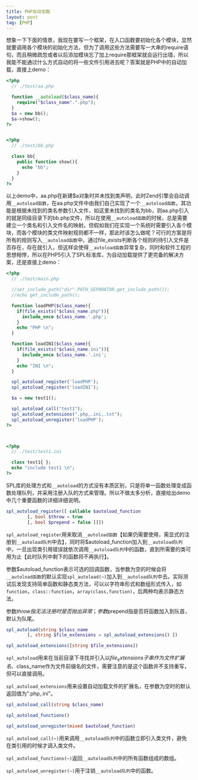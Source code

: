 ```yaml
---
title: PHP自动加载
layout: post
tag: [PHP]
---
```


想象一下下面的情景，我现在要写一个框架，在入口函数要初始化各个模块，显然就要调用各个模块的初始化方法，但为了调用这些方法需要写一大串的require语句，而且稍微疏忽或者以后添加模块忘了加上require那框架就会运行出错，所以我能不能通过什么方式自动的将一些文件引用进去呢？答案就是PHP中的自动加载，直接上demo：

~~~PHP
<?php
  // ./test/aa.php

  function __autoload($class_name){
    require("$class_name".".php");
  }
  $a = new bb();
  $a->show();
?>


<?php
  // ./test/bb.php

  class bb{
    public function show(){
      echo "bb";
    }
  }
?>
~~~

以上demo中，aa.php在新建$a对象时并未找到类声明，此时Zend引擎会自动调用`__autoload函数`，在aa.php文件中由我们自己实现了一个`__autoload函数`，其功能是根据未找到的类名参数引入文件，如这里未找到的类名为bb，则aa.php引入的就是同级目录下的bb.php文件，所以在使用`__autoload函数`的时候，总是需要建立一个类名和引入文件名的映射。但假如我们在实现一个系统时需要引入各个模块，而各个模块的类文件映射规则都不一样，那此时该怎么做呢？可行的方案是将所有的规则写入`__autoload函数`中，通过file_exists判断各个规则的待引入文件是否存在，存在就引入，但这样会使得`__autoload函数`异常复杂，同时和软件工程的思想相悖，所以在PHP5引入了SPL标准库，为自动加载提供了更完备的解决方案，还是直接上demo：

~~~PHP
<?php
  // ./test/main.php

  //set_include_path("dir".PATH_SEPARATOR.get_include_path());
  //echo get_include_path();

  function loadPHP($class_name){
    if(file_exists("$class_name.php")){
      include_once $class_name.'.php';
    }
    echo "PHP \n";
  }

  function loadINI($class_name){
    if(file_exists("$class_name.ini")){
      include_once $class_name.'.ini';
    }
    echo "INI \n";
  }

  spl_autoload_register('loadPHP');
  spl_autoload_register('loadINI');

  $a = new test1();

  spl_autoload_call("test1");
  spl_autoload_extensions(".php,.ini,.txt");
  spl_autoload_unregister('loadPHP');
?>



<?php
  // ./test/test1.ini

  class test1{ };
  echo "include test1 \n";
?>
~~~

SPL库的处理方式和`__autoload`的方式没有本质区别，只是将单一函数处理变成函数处理队列，并采用注册入队的方式来管理。所以不做太多分析，直接给出demo中几个重要函数的详细详细说明。

~~~PHP
spl_autoload_register([ callable $autoload_function
		[, bool $throw = true
		[, bool $prepend = false ]]])
~~~

`spl_autoload_register`用来取消`__autoload函数`【如果仍需要使用，需显式的注册到`__autoload队列`中去】，同时将$autoload_function加入到`__autoload队列`中，一旦出现类引用错误就依次调用`__autoload队列`中的函数，直到所需要的类可用为止【此时队列中剩下的函数将不再执行】。

参数$autoload_function表示可选的回调函数，当参数为空的时候会将`__autoload函数`的默认实现`spl_autoload(~)`加入到`__autoload队列`中去。实际测试后发现支持简单函数和静态类方法，可以以字符串形式和数组形式传入，如`function`，`class::function`，`array(class,function)`，后两种均表示静态方法。

参数$throw指无法注册时是否抛出异常；参数$prepend指是否将函数加入到队首，默认为队尾。

~~~PHP
spl_autoload(string $class_name
		[, string $file_extensions = spl_autoload_extensions() ])

spl_autoload_extensions([string $file_extensions])
~~~

`spl_autoload`用来在当前目录下寻找并引入以$file_extensions子串作为文件扩展名、$class_name作为文件前缀名的文件，需要注意的是这个函数并不支持重写，但可以直接调用。

`spl_autoload_extensions`用来设置自动加载文件的扩展名，在参数为空时的默认返回值为".php,.ini"。

~~~PHP
spl_autoload_call(string $class_name)

spl_autoload_functions()

spl_autoload_unregister(mixed $autoload_function)
~~~

`spl_autoload_call(~)`用来调用`__autoload队列`中的函数立即引入类文件，避免在类引用的时候才调入类文件。

`spl_autoload_functions(~)`返回`__autoload队列`中的所有函数组成的数组。

`spl_autoload_unregister(~)`用于注销`__autoload队列`中的函数。
